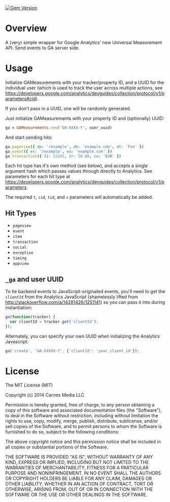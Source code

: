 [![Gem Version](https://badge.fury.io/rb/ga-measurements.png)](http://badge.fury.io/rb/ga-measurements)

Overview
=========

A (very) simple wrapper for Google Analytics' new Universal Measurement API. Send
events to GA server side.

Usage
=====

Initialize GAMeasurements with your tracker/property ID, and a UUID for the
individual user (which is used to track the user across multiple actions, see
https://developers.google.com/analytics/devguides/collection/protocol/v1/parameters#cid).

If you don't pass in a UUID, one will be randomly generated.

Just initialize GAMeasurements with your property ID and (optionally) UUID:

```ruby
ga = GAMeasurements.new('UA-XXXX-Y', user_uuid)
```

And start sending hits:

```ruby
ga.pageview({ dp: '/example', dh: 'example.com', dt: 'Foo' })
ga.event({ ec: '/example', ea: 'example.com' })
ga.transaction({ ti: 12345, tr: 50.00, cu: 'EUR' })
```

Each hit type has it's own method (see below), and accepts a single argument hash
which passes values through directly to Analytics. See parameters for each hit
type at https://developers.google.com/analytics/devguides/collection/protocol/v1/parameters.

The required `t`, `cid`, `tid`, and `v` parameters will automatically be added.

Hit Types
---------

* `pageview`
* `event`
* `item`
* `transaction`
* `social`
* `exception`
* `timing`
* `appview`

`_ga` and user UUID
-------------------

To tie backend events to JavaScript-originated events, you'll need to get the
`clientId` from the Analytics JavaScript (shamelessly lifted from
http://stackoverflow.com/a/14281426/1251141) so you can pass it into during instantiation:

```javascript
ga(function(tracker) {
  var clientId = tracker.get('clientId');
});
```

Alternately, you can specify your own UUID when initializing the Analytics Javascript:

```javascript
ga('create', 'UA-XXXXX-Y', {'clientId': 'your_client_id'});
```

License
=======

The MIT License (MIT)

Copyright (c) 2014 Carnes Media LLC

Permission is hereby granted, free of charge, to any person obtaining a copy
of this software and associated documentation files (the "Software"), to deal
in the Software without restriction, including without limitation the rights
to use, copy, modify, merge, publish, distribute, sublicense, and/or sell
copies of the Software, and to permit persons to whom the Software is
furnished to do so, subject to the following conditions:

The above copyright notice and this permission notice shall be included in
all copies or substantial portions of the Software.

THE SOFTWARE IS PROVIDED "AS IS", WITHOUT WARRANTY OF ANY KIND, EXPRESS OR
IMPLIED, INCLUDING BUT NOT LIMITED TO THE WARRANTIES OF MERCHANTABILITY,
FITNESS FOR A PARTICULAR PURPOSE AND NONINFRINGEMENT. IN NO EVENT SHALL THE
AUTHORS OR COPYRIGHT HOLDERS BE LIABLE FOR ANY CLAIM, DAMAGES OR OTHER
LIABILITY, WHETHER IN AN ACTION OF CONTRACT, TORT OR OTHERWISE, ARISING FROM,
OUT OF OR IN CONNECTION WITH THE SOFTWARE OR THE USE OR OTHER DEALINGS IN
THE SOFTWARE.

